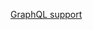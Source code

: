 [GraphQL support](https://learning.postman.com/docs/sending-requests/supported-api-frameworks/graphql/)
